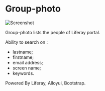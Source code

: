 Group-photo
===========

![Screenshot](https://github.com/glenoir62/Avalon-announcements/blob/master/readme.png?raw=true)

Group-photo lists the people of Liferay portal.

Ability to search on :

- lastname;
- firstname;
- email address;
- screen name;
- keywords.

Powered By Liferay, Alloyui, Bootstrap.
